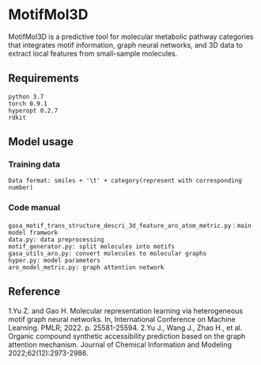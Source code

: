 # MotifMol3D
MotifMol3D is a predictive tool for molecular metabolic pathway categories that integrates motif information, graph neural networks, and 3D data to extract local features from small-sample molecules. 

## Requirements
    python 3.7
    torch 0.9.1
    hyperopt 0.2.7
    rdkit
    

## Model usage
### Training data
    Data format: smiles + '\t' + category(represent with corresponding number)
### Code manual
    gasa_motif_trans_structure_descri_3d_feature_aro_atom_metric.py：main model framwork
    data.py: data preprocessing
    motif_generator.py: split molecules into motifs
    gasa_utils_aro.py: convert molecules to molecular graphs
    hyper.py: model parameters
    aro_model_metric.py: graph attention network

## Reference
1.Yu Z. and Gao H. Molecular representation learning via heterogeneous motif graph neural networks. In, International Conference on Machine Learning. PMLR; 2022. p. 25581-25594.
2.Yu J., Wang J., Zhao H., et al. Organic compound synthetic accessibility prediction based on the graph attention mechanism. Journal of Chemical Information and Modeling 2022;62(12):2973-2986.
